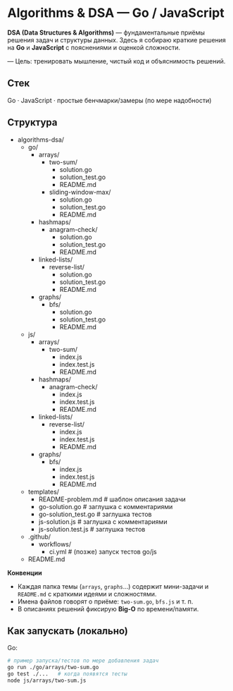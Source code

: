 # Algorithms & DSA — Go / JavaScript

**DSA (Data Structures & Algorithms)** — фундаментальные приёмы решения задач и структуры данных.
Здесь я собираю краткие решения на **Go** и **JavaScript** с пояснениями и оценкой сложности.

— Цель: тренировать мышление, чистый код и объяснимость решений.

## Стек
Go · JavaScript · простые бенчмарки/замеры (по мере надобности)

## Структура
- algorithms-dsa/
  - go/
    - arrays/
      - two-sum/
        - solution.go
        - solution_test.go
        - README.md
      - sliding-window-max/
        - solution.go
        - solution_test.go
        - README.md
    - hashmaps/
      - anagram-check/
        - solution.go
        - solution_test.go
        - README.md
    - linked-lists/
      - reverse-list/
        - solution.go
        - solution_test.go
        - README.md
    - graphs/
      - bfs/
        - solution.go
        - solution_test.go
        - README.md
  - js/
    - arrays/
      - two-sum/
        - index.js
        - index.test.js
        - README.md
    - hashmaps/
      - anagram-check/
        - index.js
        - index.test.js
        - README.md
    - linked-lists/
      - reverse-list/
        - index.js
        - index.test.js
        - README.md
    - graphs/
      - bfs/
        - index.js
        - index.test.js
        - README.md
  - templates/
    - README-problem.md          # шаблон описания задачи
    - go-solution.go             # заглушка с комментариями
    - go-solution_test.go        # заглушка тестов
    - js-solution.js             # заглушка с комментариями
    - js-solution.test.js        # заглушка тестов
  - .github/
    - workflows/
      - ci.yml                   # (позже) запуск тестов go/js
  - README.md


**Конвенции**
- Каждая папка темы (`arrays`, `graphs`…) содержит мини-задачи и `README.md` с краткими идеями и сложностями.
- Имена файлов говорят о приёме: `two-sum.go`, `bfs.js` и т. п.
- В описаниях решений фиксирую **Big-O** по времени/памяти.

## Как запускать (локально)
Go:
```bash
# пример запуска/тестов по мере добавления задач
go run ./go/arrays/two-sum.go
go test ./...   # когда появятся тесты
node js/arrays/two-sum.js
```
